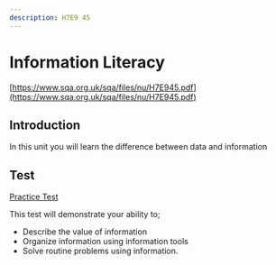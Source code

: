 ```yaml
---
description: H7E9 45
---
```


# Information Literacy

[https://www.sqa.org.uk/sqa/files/nu/H7E945.pdf](https://www.sqa.org.uk/sqa/files/nu/H7E945.pdf)

## Introduction

In this unit you will learn the difference between data and information

## Test

[Practice Test](https://goo.gl/forms/QEF0ixH1xCShpkmA3)

This test will demonstrate your ability to;

* Describe the value of information
* Organize information using information tools
* Solve routine problems using information.

